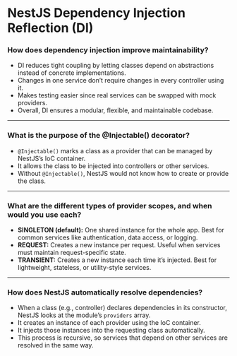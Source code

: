 # NestJS Dependency Injection Reflection (DI)

### How does dependency injection improve maintainability?

- DI reduces tight coupling by letting classes depend on abstractions instead of concrete implementations.
- Changes in one service don’t require changes in every controller using it.
- Makes testing easier since real services can be swapped with mock providers.
- Overall, DI ensures a modular, flexible, and maintainable codebase.

---

### What is the purpose of the @Injectable() decorator?

- `@Injectable()` marks a class as a provider that can be managed by NestJS’s IoC container.
- It allows the class to be injected into controllers or other services.
- Without `@Injectable()`, NestJS would not know how to create or provide the class.

---

### What are the different types of provider scopes, and when would you use each?

- **SINGLETON (default):** One shared instance for the whole app. Best for common services like authentication, data access, or logging.
- **REQUEST:** Creates a new instance per request. Useful when services must maintain request-specific state.
- **TRANSIENT:** Creates a new instance each time it’s injected. Best for lightweight, stateless, or utility-style services.

---

### How does NestJS automatically resolve dependencies?

- When a class (e.g., controller) declares dependencies in its constructor, NestJS looks at the module’s `providers` array.
- It creates an instance of each provider using the IoC container.
- It injects those instances into the requesting class automatically.
- This process is recursive, so services that depend on other services are resolved in the same way.
